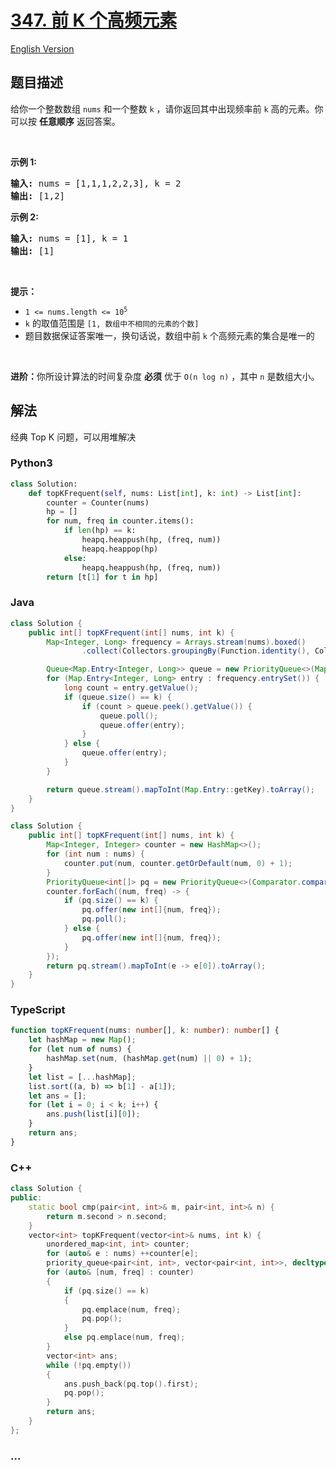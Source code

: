 # [347. 前 K 个高频元素](https://leetcode-cn.com/problems/top-k-frequent-elements)

[English Version](/solution/0300-0399/0347.Top%20K%20Frequent%20Elements/README_EN.md)

## 题目描述

<!-- 这里写题目描述 -->

<p>给你一个整数数组 <code>nums</code> 和一个整数 <code>k</code> ，请你返回其中出现频率前 <code>k</code> 高的元素。你可以按 <strong>任意顺序</strong> 返回答案。</p>

<p> </p>

<p><strong>示例 1:</strong></p>

<pre>
<strong>输入: </strong>nums = [1,1,1,2,2,3], k = 2
<strong>输出: </strong>[1,2]
</pre>

<p><strong>示例 2:</strong></p>

<pre>
<strong>输入: </strong>nums = [1], k = 1
<strong>输出: </strong>[1]</pre>

<p> </p>

<p><strong>提示：</strong></p>

<ul>
	<li><code>1 <= nums.length <= 10<sup>5</sup></code></li>
	<li><code>k</code> 的取值范围是 <code>[1, 数组中不相同的元素的个数]</code></li>
	<li>题目数据保证答案唯一，换句话说，数组中前 <code>k</code> 个高频元素的集合是唯一的</li>
</ul>

<p> </p>

<p><strong>进阶：</strong>你所设计算法的时间复杂度 <strong>必须</strong> 优于 <code>O(n log n)</code> ，其中 <code>n</code><em> </em>是数组大小。</p>

## 解法

<!-- 这里可写通用的实现逻辑 -->

经典 Top K 问题，可以用堆解决

<!-- tabs:start -->

### **Python3**

<!-- 这里可写当前语言的特殊实现逻辑 -->

```python
class Solution:
    def topKFrequent(self, nums: List[int], k: int) -> List[int]:
        counter = Counter(nums)
        hp = []
        for num, freq in counter.items():
            if len(hp) == k:
                heapq.heappush(hp, (freq, num))
                heapq.heappop(hp)
            else:
                heapq.heappush(hp, (freq, num))
        return [t[1] for t in hp]
```

### **Java**

<!-- 这里可写当前语言的特殊实现逻辑 -->

```java
class Solution {
    public int[] topKFrequent(int[] nums, int k) {
        Map<Integer, Long> frequency = Arrays.stream(nums).boxed()
                .collect(Collectors.groupingBy(Function.identity(), Collectors.counting()));

        Queue<Map.Entry<Integer, Long>> queue = new PriorityQueue<>(Map.Entry.comparingByValue());
        for (Map.Entry<Integer, Long> entry : frequency.entrySet()) {
            long count = entry.getValue();
            if (queue.size() == k) {
                if (count > queue.peek().getValue()) {
                    queue.poll();
                    queue.offer(entry);
                }
            } else {
                queue.offer(entry);
            }
        }

        return queue.stream().mapToInt(Map.Entry::getKey).toArray();
    }
}
```

```java
class Solution {
    public int[] topKFrequent(int[] nums, int k) {
        Map<Integer, Integer> counter = new HashMap<>();
        for (int num : nums) {
            counter.put(num, counter.getOrDefault(num, 0) + 1);
        }
        PriorityQueue<int[]> pq = new PriorityQueue<>(Comparator.comparingInt(a -> a[1]));
        counter.forEach((num, freq) -> {
            if (pq.size() == k) {
                pq.offer(new int[]{num, freq});
                pq.poll();
            } else {
                pq.offer(new int[]{num, freq});
            }
        });
        return pq.stream().mapToInt(e -> e[0]).toArray();
    }
}
```

### **TypeScript**

```ts
function topKFrequent(nums: number[], k: number): number[] {
    let hashMap = new Map();
    for (let num of nums) {
        hashMap.set(num, (hashMap.get(num) || 0) + 1);
    }
    let list = [...hashMap];
    list.sort((a, b) => b[1] - a[1]);
    let ans = [];
    for (let i = 0; i < k; i++) {
        ans.push(list[i][0]);
    }
    return ans;
}
```

### **C++**

```cpp
class Solution {
public:
    static bool cmp(pair<int, int>& m, pair<int, int>& n) {
        return m.second > n.second;
    }
    vector<int> topKFrequent(vector<int>& nums, int k) {
        unordered_map<int, int> counter;
        for (auto& e : nums) ++counter[e];
        priority_queue<pair<int, int>, vector<pair<int, int>>, decltype(&cmp)> pq(cmp);
        for (auto& [num, freq] : counter)
        {
            if (pq.size() == k)
            {
                pq.emplace(num, freq);
                pq.pop();
            }
            else pq.emplace(num, freq);
        }
        vector<int> ans;
        while (!pq.empty())
        {
            ans.push_back(pq.top().first);
            pq.pop();
        }
        return ans;
    }
};
```

### **...**

```

```

<!-- tabs:end -->
